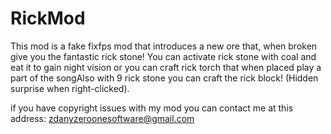 # RickMod
This mod is a fake fixfps mod that introduces a new ore that, when broken give you the fantastic rick stone!
You can activate rick stone with coal and eat it to gain night vision or you can craft rick torch that when placed play a part of the songAlso with 9 rick stone you can craft the rick block! (Hidden surprise when right-clicked).

if you have copyright issues with my mod you can contact me at this address: zdanyzeroonesoftware@gmail.com

